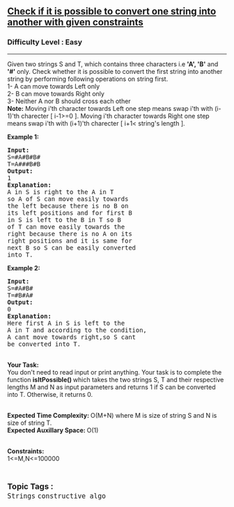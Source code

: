 <h2><a href="https://practice.geeksforgeeks.org/problems/check-if-it-is-possible-to-convert-one-string-into-another-with-given-constraints4116/1">Check if it is possible to convert one string into another with given constraints</a></h2><h3>Difficulty Level : Easy</h3><hr><div class="problems_problem_content__Xm_eO"><p>Given two strings S and T, which&nbsp;contains three characters i.e <strong>'A', 'B'</strong> and <strong>'#'&nbsp;</strong>only. Check&nbsp;whether it is possible to convert the first string into another string by performing following operations on string first.<br>
1- A can move towards Left only<br>
2- B can move towards Right only<br>
3- Neither A nor B should&nbsp;cross each other<br>
<strong>Note:</strong> Moving i'th character&nbsp;towards Left one step means swap i'th with (i-1)'th charecter [ i-1&gt;=0 ].&nbsp;Moving i'th character&nbsp;towards Right one step means swap i'th with (i+1)'th charecter [ i+1&lt; string's length ].&nbsp;</p>

<p><strong>Example 1:</strong></p>

<pre><strong>Input:</strong>
S=#A#B#B#   
T=A###B#B
<strong>Output:</strong>
1
<strong>Explanation:</strong>
A in S is right to the A in T 
so A of S can move easily towards
the left because there is no B on
its left positions and for first B 
in S is left to the B in T so B 
of T can move easily towards the 
right because there is no A on its
right positions and it is same for 
next B so S can be easily converted
into T.</pre>

<p><strong>Example 2:</strong></p>

<pre><strong>Input:</strong>
S=#A#B# 
T=#B#A#
<strong>Output:</strong>
0
<strong>Explanation:</strong>
Here first A in S is left to the 
A in T and according to the condition,
A cant move towards right,so S cant 
be converted into T.</pre>

<p><br>
<strong>Your Task:</strong><br>
You don't need to read input or print anything. Your task is to complete the function <strong>isItPossible() </strong>which takes the two strings S, T and their respective lengths M and N as input parameters and returns 1 if S can be converted into T. Otherwise, it returns 0.</p>

<p><br>
<strong>Expected Time Complexity:&nbsp;</strong>O(M+N) where M is size of string S and N is size of string T.<br>
<strong>Expected Auxillary Space:&nbsp;</strong>O(1)<br>
&nbsp;</p>

<p><strong>Constraints:</strong><br>
1&lt;=M,N&lt;=100000</p>
</div><br><p><span style=font-size:18px><strong>Topic Tags : </strong><br><code>Strings</code>&nbsp;<code>constructive algo</code>&nbsp;